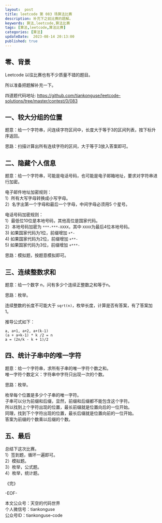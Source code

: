 ```yaml
---   
layout:  post  
title: leetcode 第 083 场算法比赛  
description: 补充下之前比赛的题解。  
keywords: 算法,leetcode,算法比赛  
tags: [算法,leetcode,算法比赛]    
categories: [算法]  
updateDate:  2023-08-14 20:13:00  
published: true  
---  
```



## 零、背景  


Leetcode 以往比赛也有不少质量不错的题目。  


所以准备把题解补充一下。  


四道题代码地址: https://github.com/tiankonguse/leetcode-solutions/tree/master/contest/0/083  


## 一、较大分组的位置


题意：给一个字符串，问连续字符区间中，长度大于等于3的区间列表，按下标升序返回。  


思路：扫描计算出所有连续字符的区间，大于等于3放入答案即可。  


## 二、隐藏个人信息


题意：给一个字符串，可能是电话号码，也可能是电子邮箱地址，要求对字符串进行加密。  


电子邮件地址加密规则：  
1）所有大写字母转换成小写字母。  
2）名字出第一个字母和最后一个字母，中间字母必须用5 个星号。  


电话号码加密规则：  
1）最低位10位是本地号码，其他高位是国家代码。   
2）本地号码加密为 `***-***-XXXX`，其中 `XXXX`为最后4位本地号码。  
3) 如果国家代码为1位，前缀增加 `+*-`  
4) 如果国家代码为2位，前缀增加 `+**-`  
5) 如果国家代码为3位，前缀增加 `+***-`  


思路：模拟题，按题意模拟即可。  


## 三、连续整数求和


题意：给一个数字 n，问有多少个连续正整数之和等于n。  


思路：枚举。  


连续整数的长度不可能大于 `sqrt(n)`，枚举长度，计算是否有答案，有了答案加1。  


推导公式如下：  


```
a, a+1, a+2, a+(k-1)
(a + a+k-1) * k /2 = n
a = (2n/k - k + 1)/2
```


## 四、统计子串中的唯一字符


题意：给一个字符串，求所有子串的唯一字符个数之和。  
唯一字符个数定义：字符串中字符只出现一次的个数。  


思路：枚举。  


枚举每个位置是多少个子串的唯一字符。  
子串可以分为前缀和后缀，显然，前缀和后缀都不能包含这个字符。  
所以找到上个字符出现的位置，最长前缀就是位置向后的一位开始。  
同理，找到下个字符出现的位置，最长后缀就是位置向前的一位开始。  
答案为前缀的个数乘以后缀的个数。  


## 五、最后  


总结下这次比赛。  
1）签到题，循环一遍即可。  
2）模拟题。  
3）枚举，公式题。  
4）枚举，统计题。  



《完》  


-EOF-  



本文公众号：天空的代码世界  
个人微信号：tiankonguse  
公众号ID：tiankonguse-code  
  

